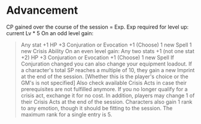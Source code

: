 # Advancement
CP gained over the course of the session = Exp.
Exp required for level up: current Lv * 5
  On an odd level gain:
> Any stat +1
> HP +3
> Conjuration or Evocation +1 (Choose)
> 1 new Spell
> 1 new Crisis Ability
  On an even level gain:
> Any two stats +1 (not one stat +2)
> HP +3
> Conjuration or Evocation +1 (Choose)
> 1 new Spell
If Conjuration changed you can also change your equipment loadout.
If a character's total SP reaches a multiple of 10, they gain a new Imprint at the end of the session. [Whether this is the
player's choice or the GM's is not specified]
Also check available Crisis Acts in case their prerequisites are not fulfilled anymore. If you no longer qualify for a crisis
act, exchange it for no cost.
In addition, players may change 1 of their Crisis Acts at the end of the session.
Characters also gain 1 rank to any emotion, though it should be fitting to the session. The maximum rank for a single
entry is 5.
